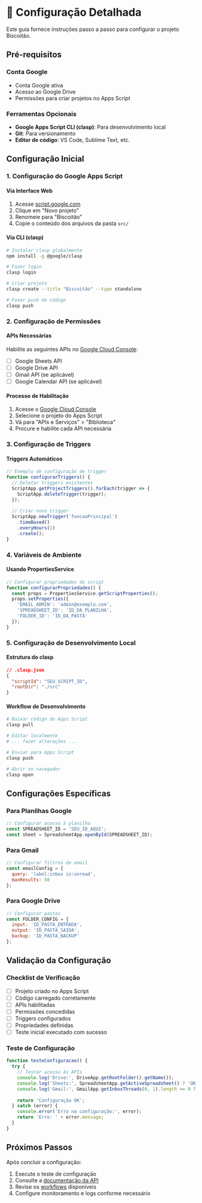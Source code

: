 # 🔧 Configuração Detalhada

Este guia fornece instruções passo a passo para configurar o projeto Biscoitão.

## Pré-requisitos

### Conta Google
- Conta Google ativa
- Acesso ao Google Drive
- Permissões para criar projetos no Apps Script

### Ferramentas Opcionais
- **Google Apps Script CLI (clasp)**: Para desenvolvimento local
- **Git**: Para versionamento
- **Editor de código**: VS Code, Sublime Text, etc.

## Configuração Inicial

### 1. Configuração do Google Apps Script

#### Via Interface Web
1. Acesse [script.google.com](https://script.google.com)
2. Clique em "Novo projeto"
3. Renomeie para "Biscoitão"
4. Copie o conteúdo dos arquivos da pasta `src/`

#### Via CLI (clasp)
```bash
# Instalar clasp globalmente
npm install -g @google/clasp

# Fazer login
clasp login

# Criar projeto
clasp create --title "Biscoitão" --type standalone

# Fazer push do código
clasp push
```

### 2. Configuração de Permissões

#### APIs Necessárias
Habilite as seguintes APIs no [Google Cloud Console](https://console.cloud.google.com):

- [ ] Google Sheets API
- [ ] Google Drive API
- [ ] Gmail API (se aplicável)
- [ ] Google Calendar API (se aplicável)

#### Processo de Habilitação
1. Acesse o [Google Cloud Console](https://console.cloud.google.com)
2. Selecione o projeto do Apps Script
3. Vá para "APIs e Serviços" > "Biblioteca"
4. Procure e habilite cada API necessária

### 3. Configuração de Triggers

#### Triggers Automáticos
```javascript
// Exemplo de configuração de trigger
function configurarTriggers() {
  // Deletar triggers existentes
  ScriptApp.getProjectTriggers().forEach(trigger => {
    ScriptApp.deleteTrigger(trigger);
  });
  
  // Criar novo trigger
  ScriptApp.newTrigger('funcaoPrincipal')
    .timeBased()
    .everyHours(1)
    .create();
}
```

### 4. Variáveis de Ambiente

#### Usando PropertiesService
```javascript
// Configurar propriedades do script
function configurarPropriedades() {
  const props = PropertiesService.getScriptProperties();
  props.setProperties({
    'EMAIL_ADMIN': 'admin@exemplo.com',
    'SPREADSHEET_ID': 'ID_DA_PLANILHA',
    'FOLDER_ID': 'ID_DA_PASTA'
  });
}
```

### 5. Configuração de Desenvolvimento Local

#### Estrutura do clasp
```json
// .clasp.json
{
  "scriptId": "SEU_SCRIPT_ID",
  "rootDir": "./src"
}
```

#### Workflow de Desenvolvimento
```bash
# Baixar código do Apps Script
clasp pull

# Editar localmente
# ... fazer alterações ...

# Enviar para Apps Script
clasp push

# Abrir no navegador
clasp open
```

## Configurações Específicas

### Para Planilhas Google
```javascript
// Configurar acesso à planilha
const SPREADSHEET_ID = 'SEU_ID_AQUI';
const sheet = SpreadsheetApp.openById(SPREADSHEET_ID);
```

### Para Gmail
```javascript
// Configurar filtros de email
const emailConfig = {
  query: 'label:inbox is:unread',
  maxResults: 50
};
```

### Para Google Drive
```javascript
// Configurar pastas
const FOLDER_CONFIG = {
  input: 'ID_PASTA_ENTRADA',
  output: 'ID_PASTA_SAIDA',
  backup: 'ID_PASTA_BACKUP'
};
```

## Validação da Configuração

### Checklist de Verificação
- [ ] Projeto criado no Apps Script
- [ ] Código carregado corretamente
- [ ] APIs habilitadas
- [ ] Permissões concedidas
- [ ] Triggers configurados
- [ ] Propriedades definidas
- [ ] Teste inicial executado com sucesso

### Teste de Configuração
```javascript
function testeConfiguracao() {
  try {
    // Testar acesso às APIs
    console.log('Drive:', DriveApp.getRootFolder().getName());
    console.log('Sheets:', SpreadsheetApp.getActiveSpreadsheet() ? 'OK' : 'Não configurado');
    console.log('Gmail:', GmailApp.getInboxThreads(0, 1).length >= 0 ? 'OK' : 'Erro');
    
    return 'Configuração OK';
  } catch (error) {
    console.error('Erro na configuração:', error);
    return 'Erro: ' + error.message;
  }
}
```

## Próximos Passos

Após concluir a configuração:
1. Execute o teste de configuração
2. Consulte a [documentação da API](./API.md)
3. Revise os [workflows](./WORKFLOWS.md) disponíveis
4. Configure monitoramento e logs conforme necessário
